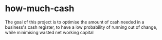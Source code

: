 # how-much-cash
The goal of this project is to optimise the amount of cash needed in a business's cash register, to have a low probability of running out of change, while minimising wasted net working capital
